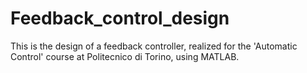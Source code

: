 # Feedback_control_design
This is the design of a feedback controller, realized for the 'Automatic Control' course at Politecnico di Torino, using MATLAB.
